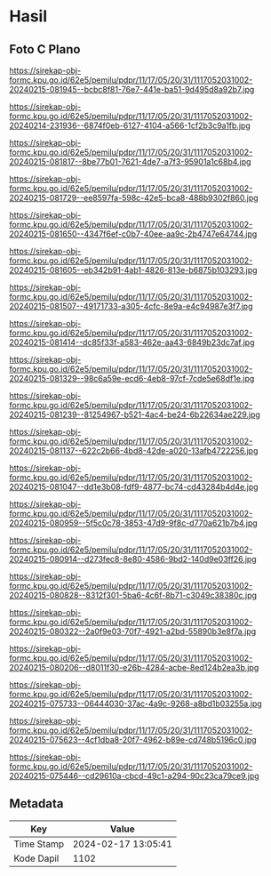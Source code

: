 # Hasil

## Foto C Plano

https://sirekap-obj-formc.kpu.go.id/62e5/pemilu/pdpr/11/17/05/20/31/1117052031002-20240215-081945--bcbc8f81-76e7-441e-ba51-9d495d8a92b7.jpg

https://sirekap-obj-formc.kpu.go.id/62e5/pemilu/pdpr/11/17/05/20/31/1117052031002-20240214-231936--6874f0eb-6127-4104-a566-1cf2b3c9a1fb.jpg

https://sirekap-obj-formc.kpu.go.id/62e5/pemilu/pdpr/11/17/05/20/31/1117052031002-20240215-081817--8be77b01-7621-4de7-a7f3-95901a1c68b4.jpg

https://sirekap-obj-formc.kpu.go.id/62e5/pemilu/pdpr/11/17/05/20/31/1117052031002-20240215-081729--ee8597fa-598c-42e5-bca8-488b9302f860.jpg

https://sirekap-obj-formc.kpu.go.id/62e5/pemilu/pdpr/11/17/05/20/31/1117052031002-20240215-081650--4347f6ef-c0b7-40ee-aa9c-2b4747e64744.jpg

https://sirekap-obj-formc.kpu.go.id/62e5/pemilu/pdpr/11/17/05/20/31/1117052031002-20240215-081605--eb342b91-4ab1-4826-813e-b6875b103293.jpg

https://sirekap-obj-formc.kpu.go.id/62e5/pemilu/pdpr/11/17/05/20/31/1117052031002-20240215-081507--49171733-a305-4cfc-8e9a-e4c94987e3f7.jpg

https://sirekap-obj-formc.kpu.go.id/62e5/pemilu/pdpr/11/17/05/20/31/1117052031002-20240215-081414--dc85f33f-a583-462e-aa43-6849b23dc7af.jpg

https://sirekap-obj-formc.kpu.go.id/62e5/pemilu/pdpr/11/17/05/20/31/1117052031002-20240215-081329--98c6a59e-ecd6-4eb8-97cf-7cde5e68df1e.jpg

https://sirekap-obj-formc.kpu.go.id/62e5/pemilu/pdpr/11/17/05/20/31/1117052031002-20240215-081239--81254967-b521-4ac4-be24-6b22634ae229.jpg

https://sirekap-obj-formc.kpu.go.id/62e5/pemilu/pdpr/11/17/05/20/31/1117052031002-20240215-081137--622c2b66-4bd8-42de-a020-13afb4722256.jpg

https://sirekap-obj-formc.kpu.go.id/62e5/pemilu/pdpr/11/17/05/20/31/1117052031002-20240215-081047--dd1e3b08-fdf9-4877-bc74-cd43284b4d4e.jpg

https://sirekap-obj-formc.kpu.go.id/62e5/pemilu/pdpr/11/17/05/20/31/1117052031002-20240215-080959--5f5c0c78-3853-47d9-9f8c-d770a621b7b4.jpg

https://sirekap-obj-formc.kpu.go.id/62e5/pemilu/pdpr/11/17/05/20/31/1117052031002-20240215-080914--d273fec8-8e80-4586-9bd2-140d9e03ff26.jpg

https://sirekap-obj-formc.kpu.go.id/62e5/pemilu/pdpr/11/17/05/20/31/1117052031002-20240215-080828--8312f301-5ba6-4c6f-8b71-c3049c38380c.jpg

https://sirekap-obj-formc.kpu.go.id/62e5/pemilu/pdpr/11/17/05/20/31/1117052031002-20240215-080322--2a0f9e03-70f7-4921-a2bd-55890b3e8f7a.jpg

https://sirekap-obj-formc.kpu.go.id/62e5/pemilu/pdpr/11/17/05/20/31/1117052031002-20240215-080206--d8011f30-e26b-4284-acbe-8ed124b2ea3b.jpg

https://sirekap-obj-formc.kpu.go.id/62e5/pemilu/pdpr/11/17/05/20/31/1117052031002-20240215-075733--06444030-37ac-4a9c-9268-a8bd1b03255a.jpg

https://sirekap-obj-formc.kpu.go.id/62e5/pemilu/pdpr/11/17/05/20/31/1117052031002-20240215-075623--4cf1dba8-20f7-4962-b89e-cd748b5196c0.jpg

https://sirekap-obj-formc.kpu.go.id/62e5/pemilu/pdpr/11/17/05/20/31/1117052031002-20240215-075446--cd29610a-cbcd-49c1-a294-90c23ca79ce9.jpg


## Metadata

| Key        | Value               |
| ---------- | ------------------- |
| Time Stamp | 2024-02-17 13:05:41 |
| Kode Dapil | 1102                |



